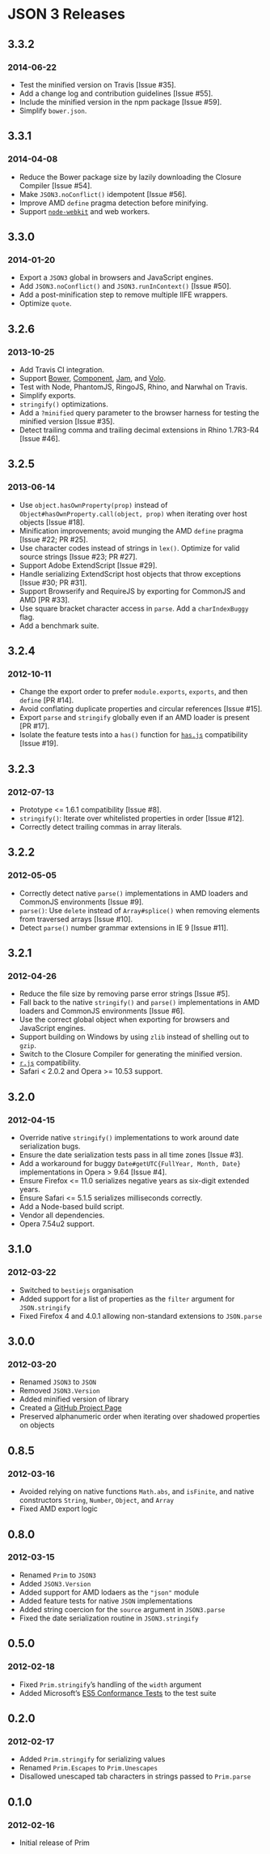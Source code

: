 # JSON 3 Releases

## 3.3.2

### 2014-06-22

* Test the minified version on Travis [Issue #35].
* Add a change log and contribution guidelines [Issue #55].
* Include the minified version in the npm package [Issue #59].
* Simplify `bower.json`.

## 3.3.1

### 2014-04-08

* Reduce the Bower package size by lazily downloading the Closure Compiler [Issue #54].
* Make `JSON3.noConflict()` idempotent [Issue #56].
* Improve AMD `define` pragma detection before minifying.
* Support [`node-webkit`](https://github.com/rogerwang/node-webkit) and web workers.

## 3.3.0

### 2014-01-20

* Export a `JSON3` global in browsers and JavaScript engines.
* Add `JSON3.noConflict()` and `JSON3.runInContext()` [Issue #50].
* Add a post-minification step to remove multiple IIFE wrappers.
* Optimize `quote`.

## 3.2.6

### 2013-10-25

* Add Travis CI integration.
* Support [Bower](http://bower.io/), [Component](https://component.github.io/), [Jam](http://jamjs.org/),
  and [Volo](http://volojs.org/).
* Test with Node, PhantomJS, RingoJS, Rhino, and Narwhal on Travis.
* Simplify exports.
* `stringify()` optimizations.
* Add a `?minified` query parameter to the browser harness for testing the minified version [Issue #35].
* Detect trailing comma and trailing decimal extensions in Rhino 1.7R3-R4 [Issue #46].

## 3.2.5

### 2013-06-14

* Use `object.hasOwnProperty(prop)` instead of `Object#hasOwnProperty.call(object, prop)` when iterating over host
  objects [Issue #18].
* Minification improvements; avoid munging the AMD `define` pragma [Issue #22; PR #25].
* Use character codes instead of strings in `lex()`. Optimize for valid source strings [Issue #23; PR #27].
* Support Adobe ExtendScript [Issue #29].
* Handle serializing ExtendScript host objects that throw exceptions [Issue #30; PR #31].
* Support Browserify and RequireJS by exporting for CommonJS and AMD [PR #33].
* Use square bracket character access in `parse`. Add a `charIndexBuggy` flag.
* Add a benchmark suite.

## 3.2.4

### 2012-10-11

* Change the export order to prefer `module.exports`, `exports`, and then `define` [PR #14].
* Avoid conflating duplicate properties and circular references [Issue #15].
* Export `parse` and `stringify` globally even if an AMD loader is present [PR #17].
* Isolate the feature tests into a `has()` function for [`has.js`](https://github.com/phiggins42/has.js)
  compatibility [Issue #19].

## 3.2.3

### 2012-07-13

* Prototype <= 1.6.1 compatibility [Issue #8].
* `stringify()`: Iterate over whitelisted properties in order [Issue #12].
* Correctly detect trailing commas in array literals.

## 3.2.2

### 2012-05-05

* Correctly detect native `parse()` implementations in AMD loaders and CommonJS environments [Issue #9].
* `parse()`: Use `delete` instead of `Array#splice()` when removing elements from traversed arrays [Issue #10].
* Detect `parse()` number grammar extensions in IE 9 [Issue #11].

## 3.2.1

### 2012-04-26

* Reduce the file size by removing parse error strings [Issue #5].
* Fall back to the native `stringify()` and `parse()` implementations in AMD loaders and CommonJS
  environments [Issue #6].
* Use the correct global object when exporting for browsers and JavaScript engines.
* Support building on Windows by using `zlib` instead of shelling out to `gzip`.
* Switch to the Closure Compiler for generating the minified version.
* [`r.js`](http://requirejs.org/docs/optimization.html) compatibility.
* Safari < 2.0.2 and Opera >= 10.53 support.

## 3.2.0

### 2012-04-15

* Override native `stringify()` implementations to work around date serialization bugs.
* Ensure the date serialization tests pass in all time zones [Issue #3].
* Add a workaround for buggy `Date#getUTC{FullYear, Month, Date}` implementations in Opera > 9.64 [Issue #4].
* Ensure Firefox <= 11.0 serializes negative years as six-digit extended years.
* Ensure Safari <= 5.1.5 serializes milliseconds correctly.
* Add a Node-based build script.
* Vendor all dependencies.
* Opera 7.54u2 support.

## 3.1.0

### 2012-03-22

* Switched to `bestiejs` organisation
* Added support for a list of properties as the `filter` argument for `JSON.stringify`
* Fixed Firefox 4 and 4.0.1 allowing non-standard extensions to `JSON.parse`

## 3.0.0

### 2012-03-20

* Renamed `JSON3` to `JSON`
* Removed `JSON3.Version`
* Added minified version of library
* Created a [GitHub Project Page](http://bestiejs.github.io/json3)
* Preserved alphanumeric order when iterating over shadowed properties on objects

## 0.8.5

### 2012-03-16

* Avoided relying on native functions `Math.abs`, and `isFinite`, and native constructors `String`, `Number`, `Object`,
  and `Array`
* Fixed AMD export logic

## 0.8.0

### 2012-03-15

* Renamed `Prim` to `JSON3`
* Added `JSON3.Version`
* Added support for AMD lodaers as the `"json"` module
* Added feature tests for native `JSON` implementations
* Added string coercion for the `source` argument in `JSON3.parse`
* Fixed the date serialization routine in `JSON3.stringify`

## 0.5.0

### 2012-02-18

* Fixed `Prim.stringify`’s handling of the `width` argument
* Added Microsoft’s [ES5 Conformance Tests](https://es5conform.codeplex.com/) to the test suite

## 0.2.0

### 2012-02-17

* Added `Prim.stringify` for serializing values
* Renamed `Prim.Escapes` to `Prim.Unescapes`
* Disallowed unescaped tab characters in strings passed to `Prim.parse`

## 0.1.0

### 2012-02-16

* Initial release of Prim
